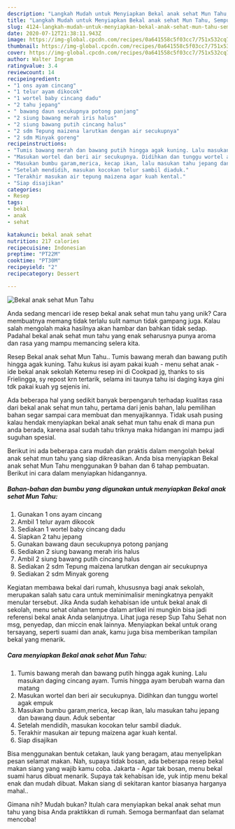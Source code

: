 ```yaml
---
description: "Langkah Mudah untuk Menyiapkan Bekal anak sehat Mun Tahu, Sempurna"
title: "Langkah Mudah untuk Menyiapkan Bekal anak sehat Mun Tahu, Sempurna"
slug: 4124-langkah-mudah-untuk-menyiapkan-bekal-anak-sehat-mun-tahu-sempurna
date: 2020-07-12T21:38:11.943Z
image: https://img-global.cpcdn.com/recipes/0a641558c5f03cc7/751x532cq70/bekal-anak-sehat-mun-tahu-foto-resep-utama.jpg
thumbnail: https://img-global.cpcdn.com/recipes/0a641558c5f03cc7/751x532cq70/bekal-anak-sehat-mun-tahu-foto-resep-utama.jpg
cover: https://img-global.cpcdn.com/recipes/0a641558c5f03cc7/751x532cq70/bekal-anak-sehat-mun-tahu-foto-resep-utama.jpg
author: Walter Ingram
ratingvalue: 3.4
reviewcount: 14
recipeingredient:
- "1 ons ayam cincang"
- "1 telur ayam dikocok"
- "1 wortel baby cincang dadu"
- "2 tahu jepang"
- " bawang daun secukupnya potong panjang"
- "2 siung bawang merah iris halus"
- "2 siung bawang putih cincang halus"
- "2 sdm Tepung maizena larutkan dengan air secukupnya"
- "2 sdm Minyak goreng"
recipeinstructions:
- "Tumis bawang merah dan bawang putih hingga agak kuning. Lalu masukan daging cincang ayam. Tumis hingga ayam berubah warna dan matang"
- "Masukan wortel dan beri air secukupnya. Didihkan dan tunggu wortel agak empuk"
- "Masukan bumbu garam,merica, kecap ikan, lalu masukan tahu jepang dan bawang daun. Aduk sebentar"
- "Setelah mendidih, masukan kocokan telur sambil diaduk."
- "Terakhir masukan air tepung maizena agar kuah kental."
- "Siap disajikan"
categories:
- Resep
tags:
- bekal
- anak
- sehat

katakunci: bekal anak sehat 
nutrition: 217 calories
recipecuisine: Indonesian
preptime: "PT22M"
cooktime: "PT30M"
recipeyield: "2"
recipecategory: Dessert

---
```



![Bekal anak sehat Mun Tahu](https://img-global.cpcdn.com/recipes/0a641558c5f03cc7/751x532cq70/bekal-anak-sehat-mun-tahu-foto-resep-utama.jpg)

Anda sedang mencari ide resep bekal anak sehat mun tahu yang unik? Cara membuatnya memang tidak terlalu sulit namun tidak gampang juga. Kalau salah mengolah maka hasilnya akan hambar dan bahkan tidak sedap. Padahal bekal anak sehat mun tahu yang enak seharusnya punya aroma dan rasa yang mampu memancing selera kita.

Resep Bekal anak sehat Mun Tahu.. Tumis bawang merah dan bawang putih hingga agak kuning. Tahu kukus isi ayam pakai kuah - menu sehat anak - ide bekal anak sekolah Ketemu resep ini di Cookpad jg, thanks to sis Frielingga, sy repost krn tertarik, selama ini taunya tahu isi daging kaya gini tdk pakai kuah yg sejenis ini.

Ada beberapa hal yang sedikit banyak berpengaruh terhadap kualitas rasa dari bekal anak sehat mun tahu, pertama dari jenis bahan, lalu pemilihan bahan segar sampai cara membuat dan menyajikannya. Tidak usah pusing kalau hendak menyiapkan bekal anak sehat mun tahu enak di mana pun anda berada, karena asal sudah tahu triknya maka hidangan ini mampu jadi suguhan spesial.


Berikut ini ada beberapa cara mudah dan praktis dalam mengolah bekal anak sehat mun tahu yang siap dikreasikan. Anda bisa menyiapkan Bekal anak sehat Mun Tahu menggunakan 9 bahan dan 6 tahap pembuatan. Berikut ini cara dalam menyiapkan hidangannya.

<!--inarticleads1-->

##### Bahan-bahan dan bumbu yang digunakan untuk menyiapkan Bekal anak sehat Mun Tahu:

1. Gunakan 1 ons ayam cincang
1. Ambil 1 telur ayam dikocok
1. Sediakan 1 wortel baby cincang dadu
1. Siapkan 2 tahu jepang
1. Gunakan  bawang daun secukupnya potong panjang
1. Sediakan 2 siung bawang merah iris halus
1. Ambil 2 siung bawang putih cincang halus
1. Sediakan 2 sdm Tepung maizena larutkan dengan air secukupnya
1. Sediakan 2 sdm Minyak goreng


Kegiatan membawa bekal dari rumah, khususnya bagi anak sekolah, merupakan salah satu cara untuk meminimalisir meningkatnya penyakit menular tersebut. Jika Anda sudah kehabisan ide untuk bekal anak di sekolah, menu sehat olahan tempe dalam artikel ini mungkin bisa jadi referensi bekal anak Anda selanjutnya. Lihat juga resep Sup Tahu Sehat non msg, penyedap, dan miccin enak lainnya. Menyiapkan bekal untuk orang tersayang, seperti suami dan anak, kamu juga bisa memberikan tampilan bekal yang menarik. 

<!--inarticleads2-->

##### Cara menyiapkan Bekal anak sehat Mun Tahu:

1. Tumis bawang merah dan bawang putih hingga agak kuning. Lalu masukan daging cincang ayam. Tumis hingga ayam berubah warna dan matang
1. Masukan wortel dan beri air secukupnya. Didihkan dan tunggu wortel agak empuk
1. Masukan bumbu garam,merica, kecap ikan, lalu masukan tahu jepang dan bawang daun. Aduk sebentar
1. Setelah mendidih, masukan kocokan telur sambil diaduk.
1. Terakhir masukan air tepung maizena agar kuah kental.
1. Siap disajikan


Bisa menggunakan bentuk cetakan, lauk yang beragam, atau menyelipkan pesan selamat makan. Nah, supaya tidak bosan, ada beberapa resep bekal makan siang yang wajib kamu coba. Jakarta - Agar tak bosan, menu bekal suami harus dibuat menarik. Supaya tak kehabisan ide, yuk intip menu bekal enak dan mudah dibuat. Makan siang di sekitaran kantor biasanya harganya mahal.. 

Gimana nih? Mudah bukan? Itulah cara menyiapkan bekal anak sehat mun tahu yang bisa Anda praktikkan di rumah. Semoga bermanfaat dan selamat mencoba!
